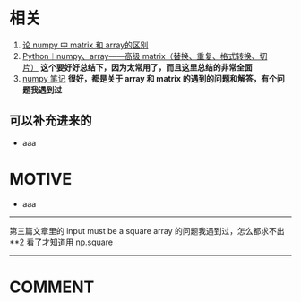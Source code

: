 


# 相关

1. [论 numpy 中 matrix 和 array的区别](https://blog.csdn.net/vincentlipan/article/details/20717163)
2. [Python︱numpy、array——高级 matrix（替换、重复、格式转换、切片）](https://blog.csdn.net/sinat_26917383/article/details/52290505) **这个要好好总结下，因为太常用了，而且这里总结的非常全面**
3. [numpy 笔记](https://blog.csdn.net/niuniuyuh/article/details/71213179) **很好，都是关于 array 和 matrix 的遇到的问题和解答，有个问题我遇到过**




## 可以补充进来的






  * aaa




# MOTIVE






  * aaa





* * *





第三篇文章里的 input must be a square array 的问题我遇到过，怎么都求不出**2 看了才知道用 np.square





















* * *





# COMMENT

